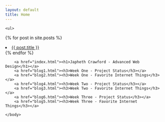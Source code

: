```yaml
---
layout: default
title: Home
---
```


<!DOCTYPE HTML>
<html>
	<head>
		<title>Advanced Web Design Class</title>
	</head>
	<body>
	
	<ul>
  {% for post in site.posts %}
    <li>
      <a href="{{ post.url }}">{{ post.title }}</a>
    </li>
  {% endfor %}
</ul>


	  	<a href="index.html"><h1>Japheth Crawford - Advanced Web Design</h1></a>
		<a href="blog1.html"><h3>Week One - Project Status</h3></a>
		<a href="blog2.html"><h3>Week One - Favorite Internet Things</h3></a>
		<a href="blog4.html"><h3>Week Two - Project Status</h3></a>
		<a href="blog3.html"><h3>Week Two - Favorite Internet Things</h3></a>
		<a href="blog6.html"><h3>Week Three - Project Status</h3></a>
		<a href="blog5.html"><h3>Week Three - Favorite Internet Things</h3></a>
		
	</body>
</html>